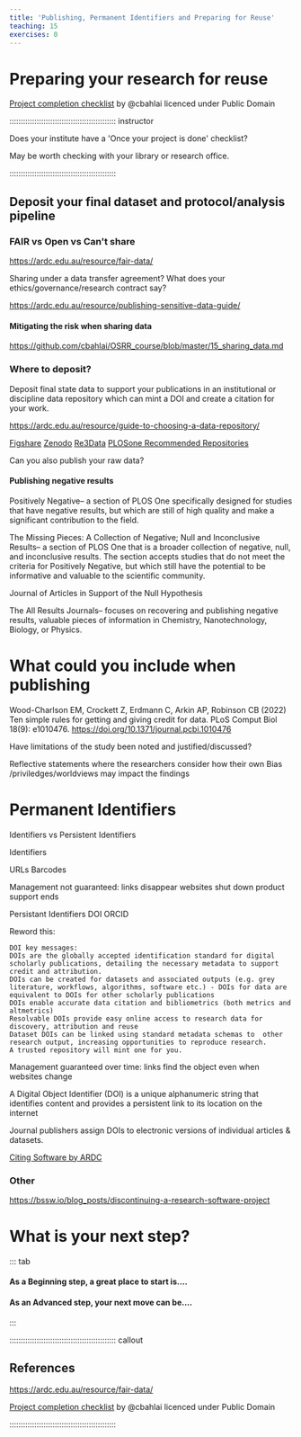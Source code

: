 ```yaml
---
title: 'Publishing, Permanent Identifiers and Preparing for Reuse'
teaching: 15
exercises: 0
---
```


# Preparing your research for reuse

[Project completion checklist](https://github.com/BahlaiLab/Policies/blob/master/Project_completion.md) by @cbahlai licenced under Public Domain


::::::::::::::::::::::::::::::::::::::::::::::: instructor

Does your institute have a 'Once your project is done' checklist?

May be worth checking with your library or research office.

::::::::::::::::::::::::::::::::::::::::::::::: 

## Deposit your final dataset and protocol/analysis pipeline

### FAIR vs Open vs Can't share

https://ardc.edu.au/resource/fair-data/

Sharing under a data transfer agreement?
What does your ethics/governance/research contract say?

https://ardc.edu.au/resource/publishing-sensitive-data-guide/


#### Mitigating the risk when sharing data

https://github.com/cbahlai/OSRR_course/blob/master/15_sharing_data.md


### Where to deposit?

Deposit final state data to support your publications in an
institutional or discipline data repository which can mint a DOI and
create a citation for your work.

https://ardc.edu.au/resource/guide-to-choosing-a-data-repository/

[Figshare](https://figshare.com/)
[Zenodo](https://zenodo.org/)
[Re3Data](https://www.re3data.org/)
[PLOSone Recommended Repositories](https://journals.plos.org/plosone/s/recommended-repositories)

Can you also publish your raw data?

#### Publishing negative results

Positively Negative– a section of PLOS One specifically designed for studies that have negative results, but which are still of high quality and make a significant contribution to the field.

The Missing Pieces: A Collection of Negative; Null and Inconclusive Results– a section of PLOS One that is a broader collection of negative, null, and inconclusive results. The section accepts studies that do not meet the criteria for Positively Negative, but which still have the potential to be informative and valuable to the scientific community.

Journal of Articles in Support of the Null Hypothesis

The All Results Journals– focuses on recovering and publishing negative results, valuable pieces of information in Chemistry, Nanotechnology, Biology, or Physics.


# What could you include when publishing

Wood-Charlson EM, Crockett Z, Erdmann C, Arkin AP, Robinson CB (2022) Ten simple rules for getting and giving credit for data. PLoS Comput Biol 18(9): e1010476. https://doi.org/10.1371/journal.pcbi.1010476

Have limitations of the study been noted and justified/discussed?

Reflective statements where the researchers consider how their own Bias /priviledges/worldviews may impact the findings

# Permanent Identifiers

Identifiers vs Persistent Identifiers

Identifiers

URLs
Barcodes


Management not guaranteed:
links
disappear
websites
shut down
product
support ends

Persistant Identifiers
DOI
ORCID

Reword this:

	DOI key messages:
	DOIs are the globally accepted identification standard for digital  scholarly publications, detailing the necessary metadata to support  credit and attribution.
	DOIs can be created for datasets and associated outputs (e.g. grey  literature, workflows, algorithms, software etc.) - DOIs for data are  equivalent to DOIs for other scholarly publications
	DOIs enable accurate data citation and bibliometrics (both metrics and altmetrics)
	Resolvable DOIs provide easy online access to research data for discovery, attribution and reuse
	Dataset DOIs can be linked using standard metadata schemas to  other research output, increasing opportunities to reproduce research.
	A trusted repository will mint one for you.

Management guaranteed over time:
links find the object even when websites
change


A Digital Object Identifier (DOI) is a unique alphanumeric string that
identifies content and provides a persistent link to its location on the
internet

Journal publishers assign DOIs to electronic versions of individual
articles & datasets.


[Citing Software by ARDC](https://ardc.edu.au/resource/citing-software/?utm_source=Researcher%27s+guide+%28all+RDCs%29)


### Other

https://bssw.io/blog_posts/discontinuing-a-research-software-project

# What is your next step?

::: tab 

#### As a Beginning step, a great place to start is....



#### As an Advanced step, your next move can be....

:::

::::::::::::::::::::::::::::::::::::::::::::::: callout

## References

https://ardc.edu.au/resource/fair-data/

[Project completion checklist](https://github.com/BahlaiLab/Policies/blob/master/Project_completion.md) by @cbahlai licenced under Public Domain


:::::::::::::::::::::::::::::::::::::::::::::::
